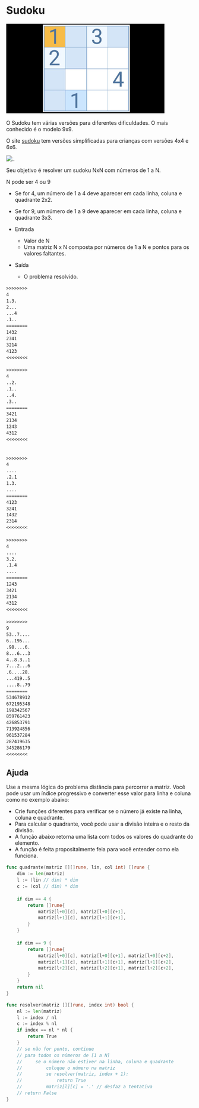 # Sudoku

![_](cover.jpg)

O Sudoku tem várias versões para diferentes dificuldades. O mais conhecido é o modelo 9x9.

O site [sudoku](https://www.sudokuonline.io/pt/criancas) tem versões simplificadas para crianças com versões 4x4 e 6x6.

![_](__exemplos.png)

Seu objetivo é resolver um sudoku NxN com números de 1 a N.

N pode ser 4 ou 9

- Se for 4, um número de 1 a 4 deve aparecer em cada linha, coluna e quadrante 2x2.
- Se for 9, um número de 1 a 9 deve aparecer em cada linha, coluna e quadrante 3x3.

- Entrada
  - Valor de N
  - Uma matriz N x N composta por números de 1 a N e pontos para os valores faltantes.
- Saída
  - O problema resolvido.

```txt
>>>>>>>>
4
1.3.
2...
...4
.1..
========
1432
2341
3214
4123
<<<<<<<<

>>>>>>>>
4
..2.
.1..
..4.
.3..
========
3421
2134
1243
4312
<<<<<<<<


>>>>>>>>
4
....
.2.1
1.3.
....
========
4123
3241
1432
2314
<<<<<<<<

>>>>>>>>
4
....
3.2.
.1.4
....
========
1243
3421
2134
4312
<<<<<<<<

>>>>>>>>
9
53..7....
6..195...
.98....6.
8...6...3
4..8.3..1
7...2...6
.6....28.
...419..5
....8..79
========
534678912
672195348
198342567
859761423
426853791
713924856
961537284
287419635
345286179
<<<<<<<<


```

## Ajuda

Use a mesma lógica do problema distância para percorrer a matriz. Você pode usar um índice progressivo e converter esse valor para linha e coluna como no exemplo abaixo:

- Crie funções diferentes para verificar se o número já existe na linha, coluna e quadrante.
- Para calcular o quadrante, você pode usar a divisão inteira e o resto da divisão.
- A função abaixo retorna uma lista com todos os valores do quadrante do elemento.
- A função é feita propositalmente feia para você entender como ela funciona.

```go
func quadrante(matriz [][]rune, lin, col int) []rune {
    dim := len(matriz)
    l := (lin // dim) * dim
    c := (col // dim) * dim

    if dim == 4 {
        return []rune{
            matriz[l+0][c], matriz[l+0][c+1],
            matriz[l+1][c], matriz[l+1][c+1],
        }
    }

    if dim == 9 {
        return []rune{
            matriz[l+0][c], matriz[l+0][c+1], matriz[l+0][c+2],
            matriz[l+1][c], matriz[l+1][c+1], matriz[l+1][c+2],
            matriz[l+2][c], matriz[l+2][c+1], matriz[l+2][c+2],
        }
    }
    return nil
}
```

```go
func resolver(matriz [][]rune, index int) bool {
    nl := len(matriz)
    l := index / nl
    c := index % nl
    if index == nl * nl {
        return True
    }
    // se não for ponto, continue
    // para todos os números de [1 a N]
    //     se o número não estiver na linha, coluna e quadrante
    //         coloque o número na matriz
    //         se resolver(matriz, index + 1):
    //             return True
    //         matriz[l][c] = '.' // desfaz a tentativa
    // return False
}
```

